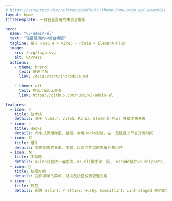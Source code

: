 ```yaml
---
# https://vitepress.dev/reference/default-theme-home-page api-examples  markdown-examples
layout: home
titleTemplate: 一款轻量易用的中后台模版

hero:
  name: "v3-admin-el"
  text: "轻量易用的中后台模版"
  tagline: 基于 Vue3.4 + Vite5 + Pinia + Element-Plus
  image:
    src: /svg/logo.svg
    alt: CAPress
  actions:
    - theme: brand
      text: 快速了解
      link: /docs/start/introduce.md

    - theme: alt
      text: 在Github上查看
      link: https://github.com/huxc/v3-admin-el

features:
  - icon: 🔥
    title: 技术栈
    details: 基于 Vue3.4、Vite5、Pinia、Element-Plus 等技术栈开发
  - icon: ✨
    title: Hooks
    details: 命令式调用弹窗、抽屉。常用Hooks封装，在一定程度上节省开发时间
  - icon: 🏗️
    title: 组件
    details: 提供配置式表单、表格、以及可扩展的表单元素组件
  - icon: 🛠️
    title: 工具箱
    details: axios封装统一请求库、v3-cli脚手架工具、 vscode插件v3-snippets、以及常用函数库等
  - icon: 🔐
    title: 权限方案
    details: 提供简单的菜单、路由及按钮权限管理方案
  - icon: ⚠️
    title: 规范
    details: 配置 Eslint、Prettier、Husky、Commitlint、Lint-staged 规范前端工程代码规范
---
```

